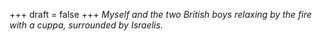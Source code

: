 
+++
draft = false
+++
_Myself and the two British boys relaxing by the fire with a cuppa, surrounded by Israelis._
